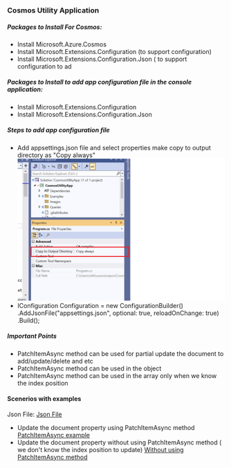 <h3>Cosmos Utility Application</h3>

<h5> Packages to Install For Cosmos:</h5>
 <ul>
   <li>Install Microsoft.Azure.Cosmos </li>
   <li>Install Microsoft.Extensions.Configuration (to support configuration)</li>
   <li>Install Microsoft.Extensions.Configuration.Json ( to support configuration to ad</li>
 </ul>
 <h5> Packages to Install to add app configuration file in the console application:</h5>
  <ul>
   <li>Install Microsoft.Extensions.Configuration</li>
   <li>Install Microsoft.Extensions.Configuration.Json</li>
 </ul>

 <h5>Steps to add app configuration file</h5>
 <ul>
   <li>
    Add appsettings.json file and select properties make copy to output directory as "Copy always"
    <span><img src="https://github.com/RamadossE2313/CosmosUtilityApp/blob/master/Images/Image1.png"/></span>
   </li>
   <li>
     IConfiguration Configuration = new ConfigurationBuilder()
     .AddJsonFile("appsettings.json", optional: true, reloadOnChange: true)
     .Build();
   </li>
 </ul>

<h5> Important Points</h5>

<ul>
 <li> PatchItemAsync method can be used for partial update the document to add/update/delete and etc </li>
 <li> PatchItemAsync method can be used in the object</li>
 <li> PatchItemAsync method can be used in the array only when we know the index position</li>
</ul>

<h4>Scenerios with examples</h4>
Json File: <a href ="https://github.com/RamadossE2313/CosmosUtilityApp/blob/master/Examples/Example1.json">Json File</a>
<ul>
 <li>
   Update the document property using PatchItemAsync method <a href ="https://github.com/RamadossE2313/CosmosUtilityApp/blob/master/Example1.cs">PatchItemAsync example</a>
 </li>
  <li>
   Update the document property without using PatchItemAsync method ( we don't know the index position to update) <a href ="https://github.com/RamadossE2313/CosmosUtilityApp/blob/master/Example1.cs">Without using PatchItemAsync method</a>
 </li>
</ul>
